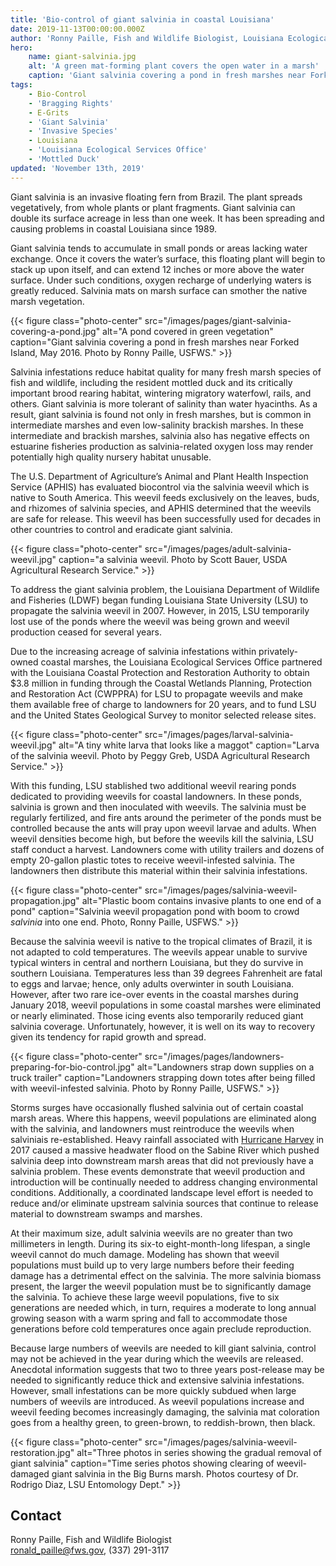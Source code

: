```yaml
---
title: 'Bio-control of giant salvinia in coastal Louisiana'
date: 2019-11-13T00:00:00.000Z
author: 'Ronny Paille, Fish and Wildlife Biologist, Louisiana Ecological Services Office'
hero:
    name: giant-salvinia.jpg
    alt: 'A green mat-forming plant covers the open water in a marsh'
    caption: 'Giant salvinia covering a pond in fresh marshes near Forked Island, 6-May-2016.  Photo by Ronny Paille, USFWS.'
tags:
    - Bio-Control
    - 'Bragging Rights'
    - E-Grits
    - 'Giant Salvinia'
    - 'Invasive Species'
    - Louisiana
    - 'Louisiana Ecological Services Office'
    - 'Mottled Duck'
updated: 'November 13th, 2019'
---
```


Giant salvinia is an invasive floating fern from Brazil.  The plant spreads vegetatively, from whole plants or plant fragments. Giant salvinia can double its surface acreage in less than one week.  It has been spreading and causing problems in coastal Louisiana since 1989.

Giant salvinia tends to accumulate in small ponds or areas lacking water exchange. Once it covers the water’s surface, this floating plant will begin to stack up upon itself, and can extend 12 inches or more above the water surface.  Under such conditions, oxygen recharge of underlying waters is greatly reduced.  Salvinia mats on marsh surface can smother the native marsh vegetation.

{{< figure class="photo-center" src="/images/pages/giant-salvinia-covering-a-pond.jpg" alt="A pond covered in green vegetation" caption="Giant salvinia covering a pond in fresh marshes near Forked Island, May 2016. Photo by Ronny Paille, USFWS." >}}

Salvinia infestations reduce habitat quality for many fresh marsh species of fish and wildlife, including the resident mottled duck and its critically important brood rearing habitat, wintering migratory waterfowl, rails, and others.  Giant salvinia is more tolerant of salinity than water hyacinths.  As a result, giant salvinia is found not only in fresh marshes, but is common in intermediate marshes and even low-salinity brackish marshes.  In these intermediate and brackish marshes, salvinia also has negative effects on estuarine fisheries production as salvinia-related oxygen loss may render potentially high quality nursery habitat unusable.

The U.S. Department of Agriculture’s Animal and Plant Health Inspection Service (APHIS) has evaluated biocontrol via the salvinia weevil which is native to South America.  This weevil feeds exclusively on the leaves, buds, and rhizomes of salvinia species, and APHIS determined that the weevils are safe for release.  This weevil has been successfully used for decades in other countries to control and eradicate giant salvinia.

{{< figure class="photo-center" src="/images/pages/adult-salvinia-weevil.jpg" caption="a salvinia weevil. Photo by Scott Bauer, USDA Agricultural Research Service." >}}

To address the giant salvinia problem, the Louisiana Department of Wildlife and Fisheries (LDWF) began funding Louisiana State University (LSU) to propagate the salvinia weevil in 2007.  However, in 2015, LSU temporarily lost use of the ponds where the weevil was being grown and weevil production ceased for several years.

Due to the increasing acreage of salvinia infestations within privately-owned coastal marshes, the Louisiana Ecological Services Office partnered with the Louisiana Coastal Protection and Restoration Authority to obtain $3.8 million in funding through the Coastal Wetlands Planning, Protection and Restoration Act (CWPPRA) for LSU to propagate weevils and make them available free of charge to landowners for 20 years, and to fund LSU and the United States Geological Survey to monitor selected release sites.

{{< figure class="photo-center" src="/images/pages/larval-salvinia-weevil.jpg" alt="A tiny white larva that looks like a maggot" caption="Larva of the salvinia weevil. Photo by Peggy Greb, USDA Agricultural Research Service." >}}

With this funding, LSU stablished two additional weevil rearing ponds dedicated to providing weevils for coastal landowners.  In these ponds, salvinia is grown and then inoculated with weevils.  The salvinia must be regularly fertilized, and fire ants around the perimeter of the ponds must be controlled because the ants will pray upon weevil larvae and adults.  When weevil densities become high, but before the weevils kill the salvinia, LSU staff conduct a harvest.  Landowners come with utility trailers and dozens of empty 20-gallon plastic totes to receive weevil-infested salvinia.  The landowners then distribute this material within their salvinia infestations.

{{< figure class="photo-center" src="/images/pages/salvinia-weevil-propagation.jpg" alt="Plastic boom contains invasive plants to one end of a pond" caption="Salvinia weevil propagation pond with boom to crowd <em>salvinia</em> into one end.  Photo, Ronny Paille, USFWS." >}}

Because the salvinia weevil is native to the tropical climates of Brazil, it is not adapted to cold temperatures.  The weevils appear unable to survive typical winters in central and northern Louisiana, but they do survive in southern Louisiana.  Temperatures less than 39 degrees Fahrenheit are fatal to eggs and larvae; hence, only adults overwinter in south Louisiana.  However, after two rare ice-over events in the coastal marshes during January 2018, weevil populations in some coastal marshes were eliminated or nearly eliminated.  Those icing events also temporarily reduced giant salvinia coverage. Unfortunately, however, it is well on its way to recovery given its tendency for rapid growth and spread.

{{< figure class="photo-center" src="/images/pages/landowners-preparing-for-bio-control.jpg" alt="Landowners strap down supplies on a truck trailer" caption="Landowners strapping down totes after being filled with weevil-infested salvinia. Photo by Ronny Paille, USFWS." >}}

Storms surges have occasionally flushed salvinia out of certain coastal marsh areas.  Where this happens, weevil populations are eliminated along with the salvinia, and landowners must reintroduce the weevils when salviniais re-established.  Heavy rainfall associated with [Hurricane Harvey](https://www.fws.gov/southwest/hurricaneinfo/harvey/) in 2017 caused a massive headwater flood on the Sabine River which pushed salvinia deep into downstream marsh areas that did not previously have a salvinia problem.  These events demonstrate that weevil production and introduction will be continually needed to address changing environmental conditions.  Additionally, a coordinated landscape level effort is needed to reduce and/or eliminate upstream salvinia sources that continue to release material to downstream swamps and marshes.

At their maximum size, adult salvinia weevils are no greater than two millimeters in length.  During its six-to eight-month-long lifespan, a single weevil cannot do much damage.  Modeling has shown that weevil populations must build up to very large numbers before their feeding damage has a detrimental effect on the salvinia.  The more salvinia biomass present, the larger the weevil population must be to significantly damage the salvinia.  To achieve these large weevil populations, five to six generations are needed which, in turn, requires a moderate to long annual growing season with a warm spring and fall to accommodate those generations before cold temperatures once again preclude reproduction.

Because large numbers of weevils are needed to kill giant salvinia, control may not be achieved in the year during which the weevils are released.  Anecdotal information suggests that two to three years post-release may be needed to significantly reduce thick and extensive salvinia infestations.  However, small infestations can be more quickly subdued when large numbers of weevils are introduced.  As weevil populations increase and weevil feeding becomes increasingly damaging, the salvinia mat coloration goes from a healthy green, to green-brown, to reddish-brown, then black.

{{< figure class="photo-center" src="/images/pages/salvinia-weevil-restoration.jpg" alt="Three photos in series showing the gradual removal of giant salvinia" caption="Time series photos showing clearing of weevil-damaged giant salvinia in the Big Burns marsh. Photos courtesy of Dr. Rodrigo Diaz, LSU Entomology Dept." >}}

## Contact

Ronny Paille, Fish and Wildlife Biologist  
[ronald_paille@fws.gov](mailto:ronald_paille@fws.gov), (337) 291-3117
